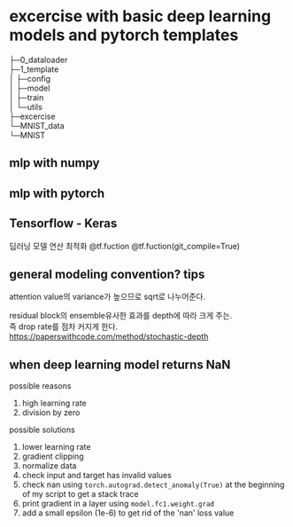 # excercise with basic deep learning models and pytorch templates

├─0_dataloader  
├─1_template  
│  ├─config  
│  ├─model  
│  ├─train  
│  └─utils  
├─excercise  
└─MNIST_data  
    └─MNIST  

## mlp with numpy

## mlp with pytorch


## Tensorflow - Keras
딥러닝 모델 연산 최적화
@tf.fuction
@tf.fuction(git_compile=True)


## general modeling convention? tips
attention value의 variance가 높으므로 sqrt로 나누어준다.

residual block의 ensemble유사한 효과를 depth에 따라 크게 주는.  
즉 drop rate를 점차 커지게 한다.
https://paperswithcode.com/method/stochastic-depth

## when deep learning model returns NaN
possible reasons
1. high learning rate
2. division by zero

possible solutions
1. lower learning rate
2. gradient clipping
3. normalize data
4. check input and target has invalid values
5. check nan using ```torch.autograd.detect_anomaly(True)``` at the beginning of my script to get a stack trace
6. print gradient in a layer using ```model.fc1.weight.grad```
7. add a small epsilon (1e-6) to get rid of the 'nan' loss value
